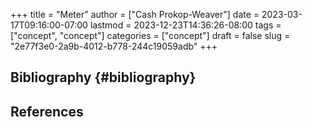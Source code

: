+++
title = "Meter"
author = ["Cash Prokop-Weaver"]
date = 2023-03-17T09:16:00-07:00
lastmod = 2023-12-23T14:36:26-08:00
tags = ["concept", "concept"]
categories = ["concept"]
draft = false
slug = "2e77f3e0-2a9b-4012-b778-244c19059adb"
+++

## Bibliography {#bibliography}

## References

<style>.csl-entry{text-indent: -1.5em; margin-left: 1.5em;}</style><div class="csl-bib-body">
</div>
